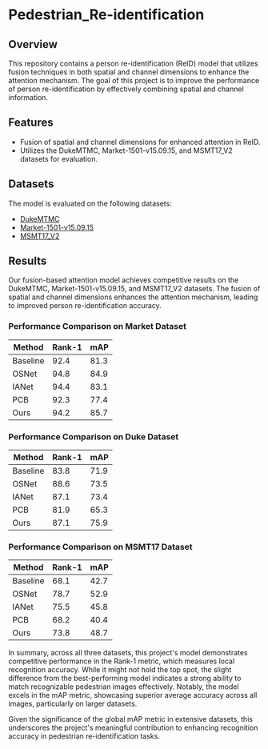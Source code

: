 # Pedestrian_Re-identification

## Overview

This repository contains a person re-identification (ReID) model that utilizes fusion techniques in both spatial and channel dimensions to enhance the attention mechanism. The goal of this project is to improve the performance of person re-identification by effectively combining spatial and channel information.

## Features

- Fusion of spatial and channel dimensions for enhanced attention in ReID.
- Utilizes the DukeMTMC, Market-1501-v15.09.15, and MSMT17_V2 datasets for evaluation.

## Datasets

The model is evaluated on the following datasets:
- [DukeMTMC](https://drive.google.com/file/d/1qdzSGvtd7ZRAb_MqSieFQoxFpUnIzzNI/view?usp=drive_link)
- [Market-1501-v15.09.15](https://drive.google.com/file/d/17QAMNMaLJl20XkdQ_FgSxlz0Dmb9HdnE/view?usp=drive_link)
- [MSMT17_V2](https://drive.google.com/file/d/17QAMNMaLJl20XkdQ_FgSxlz0Dmb9HdnE/view?usp=drive_link)

## Results

Our fusion-based attention model achieves competitive results on the DukeMTMC, Market-1501-v15.09.15, and MSMT17_V2 datasets. The fusion of spatial and channel dimensions enhances the attention mechanism, leading to improved person re-identification accuracy.

### Performance Comparison on Market Dataset

| Method    | Rank-1 | mAP  |
|-----------|--------|------|
| Baseline  | 92.4   | 81.3 |
| OSNet     | 94.8   | 84.9 |
| IANet     | 94.4   | 83.1 |
| PCB       | 92.3   | 77.4 |
| Ours      | 94.2   | 85.7 |

### Performance Comparison on Duke Dataset

| Method    | Rank-1 | mAP  |
|-----------|--------|------|
| Baseline  | 83.8   | 71.9 |
| OSNet     | 88.6   | 73.5 |
| IANet     | 87.1   | 73.4 |
| PCB       | 81.9   | 65.3 |
| Ours      | 87.1   | 75.9 |

### Performance Comparison on MSMT17 Dataset

| Method    | Rank-1 | mAP  |
|-----------|--------|------|
| Baseline  | 68.1   | 42.7 |
| OSNet     | 78.7   | 52.9 |
| IANet     | 75.5   | 45.8 |
| PCB       | 68.2   | 40.4 |
| Ours      | 73.8   | 48.7 |

In summary, across all three datasets, this project's model demonstrates competitive performance in the Rank-1 metric, which measures local recognition accuracy. While it might not hold the top spot, the slight difference from the best-performing model indicates a strong ability to match recognizable pedestrian images effectively. Notably, the model excels in the mAP metric, showcasing superior average accuracy across all images, particularly on larger datasets. 

Given the significance of the global mAP metric in extensive datasets, this underscores the project's meaningful contribution to enhancing recognition accuracy in pedestrian re-identification tasks.
